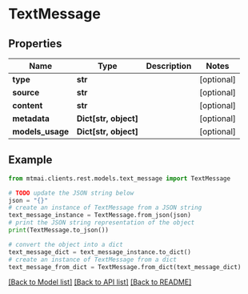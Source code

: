 # TextMessage


## Properties

Name | Type | Description | Notes
------------ | ------------- | ------------- | -------------
**type** | **str** |  | [optional] 
**source** | **str** |  | [optional] 
**content** | **str** |  | [optional] 
**metadata** | **Dict[str, object]** |  | [optional] 
**models_usage** | **Dict[str, object]** |  | [optional] 

## Example

```python
from mtmai.clients.rest.models.text_message import TextMessage

# TODO update the JSON string below
json = "{}"
# create an instance of TextMessage from a JSON string
text_message_instance = TextMessage.from_json(json)
# print the JSON string representation of the object
print(TextMessage.to_json())

# convert the object into a dict
text_message_dict = text_message_instance.to_dict()
# create an instance of TextMessage from a dict
text_message_from_dict = TextMessage.from_dict(text_message_dict)
```
[[Back to Model list]](../README.md#documentation-for-models) [[Back to API list]](../README.md#documentation-for-api-endpoints) [[Back to README]](../README.md)


